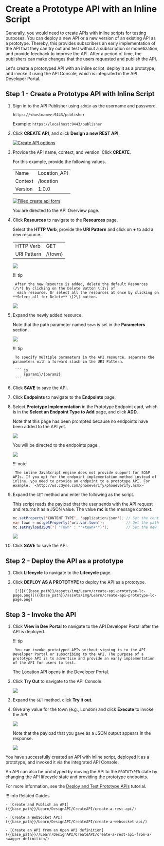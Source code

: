 # Create a Prototype API with an Inline Script

Generally, you would need to create APIs with inline scripts for testing purposes. You can deploy a new API or a new version of an existing API as a prototype. Thereby, this provides subscribers an early implementation of the API that they can try out and test without a subscription or monetization, and provide feedback to improve the API. After a period of time, the publishers can make changes that the users requested and publish the API.

Let's create a prototyped API with an inline script, deploy it as a prototype, and invoke it using the API Console, which is integrated in the API Developer Portal.

## Step 1 - Create a Prototype API with Inline Script

1.  Sign in to the API Publisher using `admin` as the username and password.

     `https://<hostname>:9443/publisher` 
     
     Example: `https://localhost:9443/publisher`

2.  Click **CREATE API**, and click **Design a new REST API**. 

    [![Create API options]({{base_path}}/assets/img/Learn/create-api-design-rest-api-link.png)]({{base_path}}/assets/img/Learn/create-api-design-rest-api-link.png)
   
3.  Provide the API name, context, and version. Click **CREATE**. 
     
     For this example, provide the following values.

    |||
    |------|-------------|
    |Name|Location_API|
    |Context|/location|
    |Version|1.0.0|

    [![Filled create api form]({{base_path}}/assets/img/Learn/create-api-form-filled.png)]({{base_path}}/assets/img/Learn/create-api-form-filled.png)
    
    You are directed to the API Overview page.
    
4. Click **Resources** to navigate to the **Resources** page.
   
     Select the **HTTP Verb**, provide the **URI Pattern** and click on **+** to add a new resource.
    
    | | |
    |------|-------------|
    |HTTP Verb|GET|
    |URI Pattern|/{town}|
    
    [![]({{base_path}}/assets/img/Learn/create-api-add-resource.png)]({{base_path}}/assets/img/Learn/create-api-add-resource.png)
    
    !!! tip

        After the new Resource is added, delete the default Resources (/\*) by clicking on the Delete Button \[1\] of
         each resource. Or select all the resources at once by clicking on **Select all for Delete** \[2\] button.
      
    [![]({{base_path}}/assets/img/Learn/create-api-delete-resource.png)]({{base_path}}/assets/img/Learn/create-api-delete-resource.png)
      

5. Expand the newly added resource.
   
     Note that the path parameter named `town` is set in the **Parameters** section.

    [![]({{base_path}}/assets/img/Learn/create-api-resource-parameter-view.png)]({{base_path}}/assets/img/Learn/create-api-resource-parameter-view.png)

    !!! tip

        To specify multiple parameters in the API resource, separate the parameters with a forward slash in the URI Pattern.
    
        ``` js
            {param1}/{param2}
        ```
        
5. Click **SAVE** to save the API.

6. Click **Endpoints** to navigate to the **Endpoints** page.

7. Select **Prototype Implementation** in the Prototype Endpoint card, which is in the **Select an Endpoint Type to Add** page, and click **ADD**. 

     Note that this page has been prompted because no endpoints have been added to the API yet.
 
    [![]({{base_path}}/assets/img/Learn/create-api-prototype-endpoint-add.png)]({{base_path}}/assets/img/Learn/create-api-prototype-endpoint-add.png)

    You will be directed to the endpoints page.
    
    [![]({{base_path}}/assets/img/Learn/create-api-prototype-endpoint-page.png)]({{base_path}}/assets/img/Learn/create-api-prototype-endpoint-page.png)

    !!! note

        The inline JavaScript engine does not provide support for SOAP APIs. If you opt for the endpoint implementation method instead of inline, you need to provide an endpoint to a prototype API. For example, `<http://ws.cdyne.com/phoneverify/phoneverify.asmx>`

6.  Expand the `GET` method and enter the following as the script. 

     This script reads the payload that the user sends with the API request and returns it as a JSON value. The value **mc** is the message context.

    ``` java
    mc.setProperty('CONTENT_TYPE', 'application/json'); // Set the content type of the payload to the message context
    var town = mc.getProperty('uri.var.town');          // Get the path parameter 'town' and store in a variable
    mc.setPayloadJSON('{ "Town" : "'+town+'"}');        // Set the new payload to the message context.
    ```

    [![]({{base_path}}/assets/img/Learn/create-api-prototype-script-added.png)]({{base_path}}/assets/img/Learn/create-api-prototype-script-added.png)
    
7. Click **SAVE** to save the API.

## Step 2 - Deploy the API as a prototype
    
1. Click **Lifecycle** to navigate to the **Lifecycle** page.
2. Click **DEPLOY AS A PROTOTYPE** to deploy the API as a prototype.
        
        [![]({{base_path}}/assets/img/Learn/create-api-prototype-lc-page.png)]({{base_path}}/assets/img/Learn/create-api-prototype-lc-page.png) 
 
## Step 3 - Invoke the API

1. Click **View in Dev Portal** to navigate to the API Developer Portal after the API is deployed.

     !!! tip

        You can invoke prototyped APIs without signing in to the API Developer Portal or subscribing to the API. The purpose of a prototype API is to advertise and provide an early implementation of the API for users to test.

     The Location API opens in the Developer Portal. 

2.  Click **Try Out** to navigate to the API Console.

     [![]({{base_path}}/assets/img/Learn/create-api-prototype-dev-portal-overview.png)]({{base_path}}/assets/img/Learn/create-api-prototype-dev-portal-overview.png)

3. Expand the `GET` method, click **Try it out**. 

4. Give any value for the town (e.g., London) and click **Execute** to invoke the API.

     [![]({{base_path}}/assets/img/Learn/create-api-prototype-tryout-execute.png)]({{base_path}}/assets/img/Learn/create-api-prototype-tryout-execute.png)

     Note that the payload that you gave as a JSON output appears in the response.

     [![]({{base_path}}/assets/img/Learn/create-api-prototype-execute-response.png)]({{base_path}}/assets/img/Learn/create-api-prototype-execute-response.png)

You have successfully created an API with inline script, deployed it as a prototype, and invoked it via the integrated API Console.


An API can also be prototyped by moving the API to the `PROTOTYPED` state by changing the API lifecycle state and providing the prototype endpoints. 

For more information, see the [Deploy and Test Prototype APIs](deploy-and-test-mock-apis.md) tutorial.

!!! info
    Related Guides
    
    - [Create and Publish an API]({{base_path}}/Learn/DesignAPI/CreateAPI/create-a-rest-api/)
    
    - [Create a WebSocket API]({{base_path}}/Learn/DesignAPI/CreateAPI/create-a-websocket-api/)

    - [Create an API from an Open API definition]({{base_path}}//Learn/DesignAPI/CreateAPI/create-a-rest-api-from-a-swagger-definition/)


